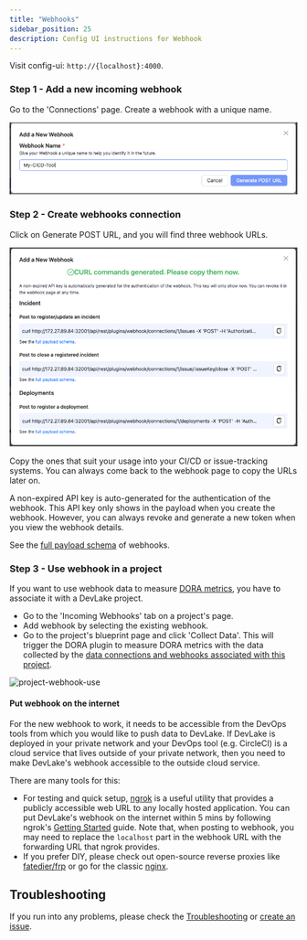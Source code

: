 ```yaml
---
title: "Webhooks"
sidebar_position: 25
description: Config UI instructions for Webhook
---
```


Visit config-ui: `http://{localhost}:4000`.

### Step 1 - Add a new incoming webhook

Go to the 'Connections' page. Create a webhook with a unique name.

![webhook-add-data-connections](images/webhook-add.png)


### Step 2 - Create webhooks connection

Click on Generate POST URL, and you will find three webhook URLs. 

![webhook-connection1](images/webhook-connection1.png)

Copy the ones that suit your usage into your CI/CD or issue-tracking systems. You can always come back to the webhook page to copy the URLs later on.

A non-expired API key is auto-generated for the authentication of the webhook. This API key only shows in the payload when you create the webhook. However, you can always revoke and generate a new token when you view the webhook details.

See the [full payload schema](../Plugins/webhook.md) of webhooks.

### Step 3 - Use webhook in a project

If you want to use webhook data to measure [DORA metrics](../DORA.md), you have to associate it with a DevLake project.

- Go to the 'Incoming Webhooks' tab on a project's page.
- Add webhook by selecting the existing webhook. 
- Go to the project's blueprint page and click 'Collect Data'. This will trigger the DORA plugin to measure DORA metrics with the data collected by the [data connections and webhooks associated with this project](HowToOrganizeDevlakeProjects.md#2-why-is-it-important-to-organize-projects).

![project-webhook-use](/img/ConfigUI/project-webhook-use.png)

#### Put webhook on the internet

For the new webhook to work, it needs to be accessible from the DevOps tools from which you would like to push data to DevLake. If DevLake is deployed in your private network and your DevOps tool (e.g. CircleCI) is a cloud service that lives outside of your private network, then you need to make DevLake's webhook accessible to the outside cloud service.

There are many tools for this:

- For testing and quick setup, [ngrok](https://ngrok.com/) is a useful utility that provides a publicly accessible web URL to any locally hosted application. You can put DevLake's webhook on the internet within 5 mins by following ngrok's [Getting Started](https://ngrok.com/docs/getting-started) guide. Note that, when posting to webhook, you may need to replace the `localhost` part in the webhook URL with the forwarding URL that ngrok provides.
- If you prefer DIY, please check out open-source reverse proxies like [fatedier/frp](https://github.com/fatedier/frp) or go for the classic [nginx](https://www.nginx.com/).

## Troubleshooting

If you run into any problems, please check the [Troubleshooting](/Troubleshooting/Configuration.md) or [create an issue](https://github.com/apache/incubator-devlake/issues).
